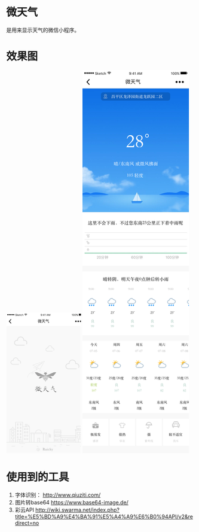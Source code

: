 # 微天气

是用来显示天气的微信小程序。

# 效果图
![1](documents/1.png)
![2](documents/2.png)



# 使用到的工具
1.  字体识别： http://www.qiuziti.com/
2. 图片转base64 https://www.base64-image.de/
3. 彩云API http://wiki.swarma.net/index.php?title=%E5%BD%A9%E4%BA%91%E5%A4%A9%E6%B0%94API/v2&redirect=no
